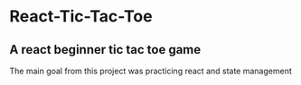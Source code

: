 # React-Tic-Tac-Toe

## A react beginner tic tac toe game 

The main goal from this project was practicing react and state management